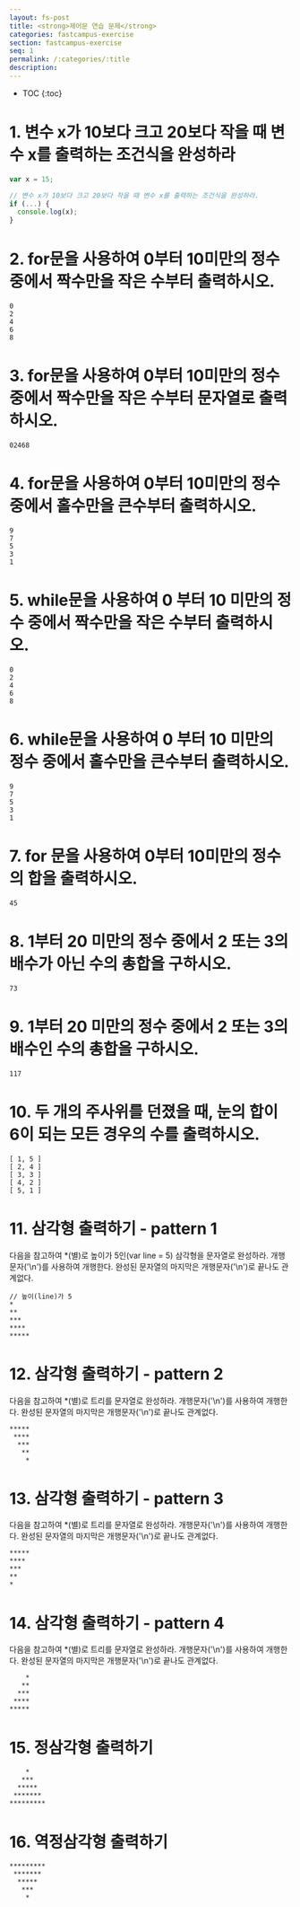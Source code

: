 ```yaml
---
layout: fs-post
title: <strong>제어문 연습 문제</strong>
categories: fastcampus-exercise
section: fastcampus-exercise
seq: 1
permalink: /:categories/:title
description:
---
```


* TOC
{:toc}

# 1. 변수 x가 10보다 크고 20보다 작을 때 변수 x를 출력하는 조건식을 완성하라

```javascript
var x = 15;

// 변수 x가 10보다 크고 20보다 작을 때 변수 x를 출력하는 조건식을 완성하라.
if (...) {
  console.log(x);
}
```

<!-- ```javascript
var x = 15;

if (x > 10 && x < 20) {
  console.log(x);
}
``` -->

# 2. for문을 사용하여 0부터 10미만의 정수 중에서 짝수만을 작은 수부터 출력하시오.

```
0
2
4
6
8
```

<!-- ```javascript
// 0부터 9까지 loop
for (var i = 0; i < 10; i++) {
  if (i % 2 === 0) {
    console.log(i);
  }
}
``` -->

# 3. for문을 사용하여 0부터 10미만의 정수 중에서 짝수만을 작은 수부터 문자열로 출력하시오.

```
02468
```

<!-- ```javascript
// 결과 출력용 변수
var str = '';

// 0부터 9까지 loop
for (var i = 0; i < 10; i++) {
  if (i % 2 === 0) {
    // console.log(i);
    str += i;
  }
}
console.log(str);
```-->

# 4. for문을 사용하여 0부터 10미만의 정수 중에서 홀수만을 큰수부터 출력하시오.

```
9
7
5
3
1
```

<!--```javascript
// 9부터 0까지 loop
for (var i = 9; i >= 0; i--) {
  if (i % 2 !== 0) {
    console.log(i);
  }
}
```-->

# 5. while문을 사용하여 0 부터 10 미만의 정수 중에서 짝수만을 작은 수부터 출력하시오.

```
0
2
4
6
8
```

<!--```javascript
var i = 0;

// 0부터 9까지 loop
while (i < 10) {
  if (i % 2 === 0) {
    console.log(i);
  }
  i++;
}
```-->

# 6. while문을 사용하여 0 부터 10 미만의 정수 중에서 홀수만을 큰수부터 출력하시오.

```
9
7
5
3
1
```

<!--```javascript
var i = 9;

// 9부터 0까지 loop
while (i >= 0) {
  if (i % 2 !== 0) {
    console.log(i);
  }
  i--;
}
```-->

# 7. for 문을 사용하여 0부터 10미만의 정수의 합을 출력하시오.

```
45
```

<!--```javascript
var sum = 0;
for (var i = 0; i < 10; i++) {
  // sum = sum + i;
  sum += i;
}

console.log(sum);
```-->

# 8. 1부터 20 미만의 정수 중에서 2 또는 3의 배수가 아닌 수의 총합을 구하시오.

```
73
```

<!--```javascript
// 1, 5, 7, 11, 13, 17, 19 => 79
var sum = 0;
for (var i = 1; i < 21; i++) {
  // i % 2가 0이면 2의 배수이다. i % 2가 0이면 false로 간주된다.
  if (i % 2 && i % 3) {
    // console.log(i);
    sum += i;
  }
}
```-->

# 9. 1부터 20 미만의 정수 중에서 2 또는 3의 배수인 수의 총합을 구하시오.

```
117
```

<!--```javascript
// 2, 3, 4, 6, 8, 9, 10, 12, 14, 15, 16, 18 => 117
var sum = 0;
for (var i = 1; i < 21; i++) {
  // i % 2가 0이면 2의 배수이다. i % 2가 0이면 false로 간주된다.
  if (!(i % 2) || !(i % 3)) {
    console.log(i);
    sum += i;
  }
}

console.log(sum);
```-->

# 10. 두 개의 주사위를 던졌을 때, 눈의 합이 6이 되는 모든 경우의 수를 출력하시오.

```
[ 1, 5 ]
[ 2, 4 ]
[ 3, 3 ]
[ 4, 2 ]
[ 5, 1 ]
```

<!--```javascript
for (var i = 1; i <= 6; i++) {
  for (var j = 1; j <= 6; j++) {
    if (i + j === 6) {
      console.log([i, j]);
    }
  }
}
```-->

# 11. 삼각형 출력하기 - pattern 1

다음을 참고하여 *(별)로 높이가 5인(var line = 5) 삼각형을 문자열로 완성하라.
개행문자('\n')를 사용하여 개행한다. 완성된 문자열의 마지막은 개행문자('\n')로 끝나도 관계없다.

```
// 높이(line)가 5
*
**
***
****
*****
```

<!--```javascript
// 삼각형 라인수
var line = 5;
// 출력용 변수
var star = '';

// 삼각형 라인수(line)만큼 루프: i = 0, 1, 2, 3, 4
for (var i = 0; i < line; i++) {
  // 라인별 별의 갯수(i + 1)만큼 루프
  for (var j = 0; j < i + 1; j++) {
    // 1번째 라인 : i = 0 / j = 0 => *
    // 2번째 라인 : i = 1 / j = 0, 1 => **
    // 3번째 라인 : i = 2 / j = 0, 1, 2 => ***
    // 4번째 라인 : i = 3 / j = 0, 1, 2, 3 => ****
    // 5번째 라인 : i = 4 / j = 0, 1, 2, 3, 4 => *****
    star += '*';
  }
  // 개행
  star += '\n';
}

console.log(star);
```-->

# 12. 삼각형 출력하기 - pattern 2

다음을 참고하여 *(별)로 트리를 문자열로 완성하라.
개행문자('\n')를 사용하여 개행한다. 완성된 문자열의 마지막은 개행문자('\n')로 끝나도 관계없다.

```
*****
 ****
  ***
   **
    *
```

<!--```javascript
var line = 5;
var star = '';
for (var i = 0; i < line; i++) {
  for (var j = 0; j < line; j++) {
    if (i <= j) {
      star += '*’;
    } else {
      star += ' ';
    }
  }
  star += '\n';
}
console.log(star);
```-->

# 13. 삼각형 출력하기 - pattern 3

다음을 참고하여 *(별)로 트리를 문자열로 완성하라.
개행문자('\n')를 사용하여 개행한다. 완성된 문자열의 마지막은 개행문자('\n')로 끝나도 관계없다.

```
*****
****
***
**
*
```

<!--```javascript
var line = 5;
var star = '';
for (var i = 0; i < line; i++) {
  for (var j = 0; j < line; j++) {
    if (i + j < line) {
      star += '*';
    }
  }
  star += '\n';
}
console.log(star);
```-->

# 14. 삼각형 출력하기 - pattern 4

다음을 참고하여 *(별)로 트리를 문자열로 완성하라.
개행문자('\n')를 사용하여 개행한다. 완성된 문자열의 마지막은 개행문자('\n')로 끝나도 관계없다.

```
    *
   **
  ***
 ****
*****
```

<!--```javascript
var line = 5;
var star = '';
for (var i = 0; i < line; i++) {
  for (var j = 0; j < line; j++) {
    if (i + j >= line - 1) {
      star += '*';
    } else {
      star += ' ';
    }
  }
  star += '\n';
}
console.log(star);
```-->

# 15. 정삼각형 출력하기

```
    *
   ***
  *****
 *******
*********
```

<!--```javascript
var line = 5;
var star = '';
for (var i = 0; i < line; i++) {
  for (var j = 0; j < line; j++) {
    if (i + j >= line - 1) {
      star += '*';
    } else {
      star += ' ';
    }
  }
  for (j = 0; j < line; j++) {
    if (i > j) {
      star += '*';
    }
  }
  star += '\n';
}

console.log(star);
```-->

# 16. 역정삼각형 출력하기

```
*********
 *******
  *****
   ***
    *
```

<!--```javascript
var line = 5;
var star = '';
for (var i = 0; i < line; i++) {
  for (var j = 0; j < line; j++) {
    if (i <= j) {
      star += '*';
    } else {
      star += ' ';
    }
  }
  for (j = 0; j < line; j++) {
    if (i + j < line - 1) {
      star += '*';
    }
  }
  star += '\n';
}
console.log(star);
```-->
